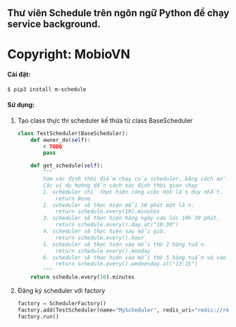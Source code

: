 # <h2 id="title"> Thư viên Schedule trên ngôn ngữ Python để chạy service background.</h2>

# Copyright: MobioVN


#### Cài đặt:
`$ pip3 install m-schedule`

#### Sử dụng:

1. Tạo class thực thi scheduler kế thừa từ class BaseScheduler
    ```python
    class TestScheduler(BaseScheduler):
        def owner_do(self):
            # TODO
            pass
    
        def get_schedule(self):
            """
            hàm xác định thời điểm chạy của scheduler, bằng cách xử dụng thư viện schedule
            Các ví dụ hướng dẫn cách xác định thời gian chạy
            1. scheduler chỉ thực hiện công việc một lần duy nhất.
                return None
            2. scheduler sẽ thực hiện mỗi 10 phút một lần.
                return schedule.every(10).minutes
            3. scheduler sẽ thực hiện hàng ngày vào lúc 10h 30 phút.
                return schedule.every().day.at("10:30")
            4. scheduler sẽ thực hiện sau mỗi giờ.
                return schedule.every().hour
            5. scheduler sẽ thực hiện vào mỗi thứ 2 hàng tuần.
                return schedule.every().monday
            6. scheduler sẽ thực hiện vào mỗi thứ 5 hàng tuần và vào lúc 13h 15'.
                return schedule.every().wednesday.at("13:15")
            """
        return schedule.every(10).minutes
    ```

2. Đăng ký scheduler với factory
    ```python
    factory = SchedulerFactory()
    factory.add(TestScheduler(name="MyScheduler", redis_uri="redis://redis-server:6379/0"))
    factory.run()
    ```